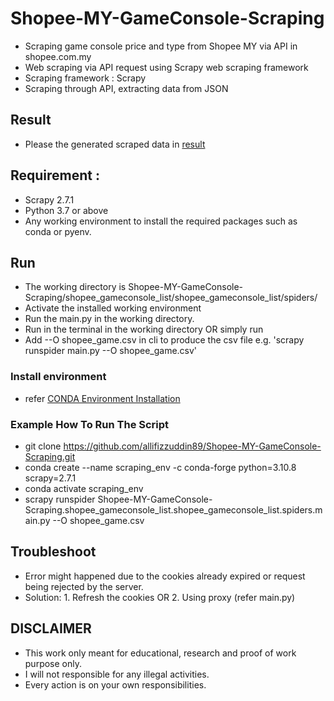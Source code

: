 # Shopee-MY-GameConsole-Scraping
- Scraping game console price and type from Shopee MY via API in shopee.com.my
- Web scraping via API request using Scrapy web scraping framework
- Scraping framework : Scrapy
- Scraping through API, extracting data from JSON

## Result
- Please the generated scraped data in [result](https://github.com/allifizzuddin89/Shopee-MY-GameConsole-Scraping/blob/main/shopee_gameconsole_list/shopee_gameconsole_list/spiders/Shopee_MY_gameconsole.csv)

## Requirement : 
- Scrapy 2.7.1
- Python 3.7 or above
- Any working environment to install the required packages such as conda or pyenv.

## Run
- The working directory is Shopee-MY-GameConsole-Scraping/shopee_gameconsole_list/shopee_gameconsole_list/spiders/
- Activate the installed working environment
- Run the main.py in the working directory.
- Run <scrapy runspider main.py> in the terminal in the working directory
  OR simply run <scrapy crawl main.py>
- Add --O shopee_game.csv in cli to produce the csv file e.g. 'scrapy runspider main.py --O shopee_game.csv'

### Install environment
- refer [CONDA Environment Installation](https://docs.anaconda.com/anaconda/install/)
 
### Example How To Run The Script
 - git clone https://github.com/allifizzuddin89/Shopee-MY-GameConsole-Scraping.git
 - conda create --name scraping_env -c conda-forge python=3.10.8 scrapy=2.7.1
 - conda activate scraping_env
 - scrapy runspider Shopee-MY-GameConsole-Scraping.shopee_gameconsole_list.shopee_gameconsole_list.spiders.main.py --O shopee_game.csv

## Troubleshoot
- Error might happened due to the cookies already expired or request being rejected by the server.
- Solution: 1. Refresh the cookies OR
            2. Using proxy (refer main.py)
  
## DISCLAIMER
- This work only meant for educational, research and proof of work purpose only. 
- I will not responsible for any illegal activities.
- Every action is on your own responsibilities.
